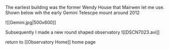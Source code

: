 The earliest building was the former Wendy House that Mairwen let me use.
Shown below wih the early Gemini Telescpe mount around 2012

![[Gemini.jpg|500x600]]

Subsequently I made a new round shaped observatory
![[DSCN7023.avi]]




return to [[Observatory Home]] home page